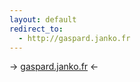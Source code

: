 ```yaml
---
layout: default
redirect_to:
  - http://gaspard.janko.fr
---
```


→ [gaspard.janko.fr](http://gaspard.janko.fr/) ←
